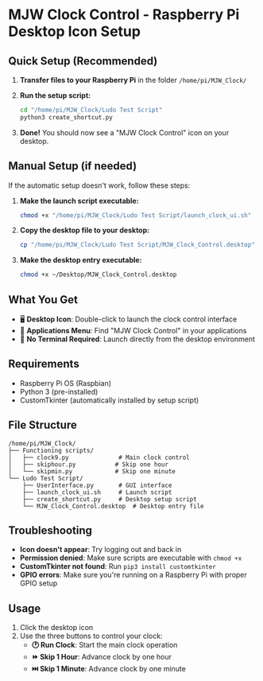 # MJW Clock Control - Raspberry Pi Desktop Icon Setup

## Quick Setup (Recommended)

1. **Transfer files to your Raspberry Pi** in the folder `/home/pi/MJW_Clock/`

2. **Run the setup script:**
   ```bash
   cd "/home/pi/MJW_Clock/Ludo Test Script"
   python3 create_shortcut.py
   ```

3. **Done!** You should now see a "MJW Clock Control" icon on your desktop.

## Manual Setup (if needed)

If the automatic setup doesn't work, follow these steps:

1. **Make the launch script executable:**
   ```bash
   chmod +x "/home/pi/MJW_Clock/Ludo Test Script/launch_clock_ui.sh"
   ```

2. **Copy the desktop file to your desktop:**
   ```bash
   cp "/home/pi/MJW_Clock/Ludo Test Script/MJW_Clock_Control.desktop" ~/Desktop/
   ```

3. **Make the desktop entry executable:**
   ```bash
   chmod +x ~/Desktop/MJW_Clock_Control.desktop
   ```

## What You Get

- 🖥️ **Desktop Icon**: Double-click to launch the clock control interface
- 📱 **Applications Menu**: Find "MJW Clock Control" in your applications
- 🎯 **No Terminal Required**: Launch directly from the desktop environment

## Requirements

- Raspberry Pi OS (Raspbian)
- Python 3 (pre-installed)
- CustomTkinter (automatically installed by setup script)

## File Structure

```
/home/pi/MJW_Clock/
├── Functioning scripts/
│   ├── clock9.py              # Main clock control
│   ├── skiphour.py           # Skip one hour
│   └── skipmin.py            # Skip one minute
└── Ludo Test Script/
    ├── UserInterface.py       # GUI interface
    ├── launch_clock_ui.sh     # Launch script
    ├── create_shortcut.py     # Desktop setup script
    └── MJW_Clock_Control.desktop  # Desktop entry file
```

## Troubleshooting

- **Icon doesn't appear**: Try logging out and back in
- **Permission denied**: Make sure scripts are executable with `chmod +x`
- **CustomTkinter not found**: Run `pip3 install customtkinter`
- **GPIO errors**: Make sure you're running on a Raspberry Pi with proper GPIO setup

## Usage

1. Click the desktop icon
2. Use the three buttons to control your clock:
   - **🕐 Run Clock**: Start the main clock operation
   - **⏩ Skip 1 Hour**: Advance clock by one hour
   - **⏭️ Skip 1 Minute**: Advance clock by one minute
